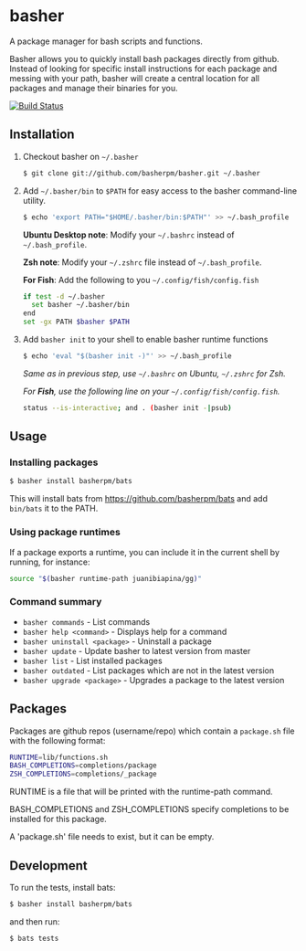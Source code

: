 # basher

A package manager for bash scripts and functions.

Basher allows you to quickly install bash packages directly from github. Instead of looking for specific install instructions for each package and messing with your path, basher will create a central location for all packages and manage their binaries for you.

[![Build Status](https://travis-ci.org/basherpm/basher.svg?branch=master)](https://travis-ci.org/basherpm/basher)

## Installation

1. Checkout basher on `~/.basher`

    ~~~ sh
    $ git clone git://github.com/basherpm/basher.git ~/.basher
    ~~~

2. Add `~/.basher/bin` to `$PATH` for easy access to the basher command-line utility.

    ~~~ sh
    $ echo 'export PATH="$HOME/.basher/bin:$PATH"' >> ~/.bash_profile
    ~~~

    **Ubuntu Desktop note**: Modify your `~/.bashrc` instead of `~/.bash_profile`.

    **Zsh note**: Modify your `~/.zshrc` file instead of `~/.bash_profile`.

    **For Fish**: Add the following to you `~/.config/fish/config.fish`

    ~~~ sh
    if test -d ~/.basher
      set basher ~/.basher/bin
    end
    set -gx PATH $basher $PATH
    ~~~

3. Add `basher init` to your shell to enable basher runtime functions

    ~~~ sh
    $ echo 'eval "$(basher init -)"' >> ~/.bash_profile
    ~~~

    _Same as in previous step, use `~/.bashrc` on Ubuntu, `~/.zshrc` for Zsh._

    _For **Fish**, use the following line on your `~/.config/fish/config.fish`._

    ~~~ sh
    status --is-interactive; and . (basher init -|psub)
    ~~~

## Usage

### Installing packages

~~~ sh
$ basher install basherpm/bats
~~~

This will install bats from https://github.com/basherpm/bats and add `bin/bats` it to the PATH.

### Using package runtimes

If a package exports a runtime, you can include it in the current shell by running, for instance:

~~~ sh
source "$(basher runtime-path juanibiapina/gg)"
~~~

### Command summary

- `basher commands` - List commands
- `basher help <command>` - Displays help for a command
- `basher uninstall <package>` - Uninstall a package
- `basher update` - Update basher to latest version from master
- `basher list` - List installed packages
- `basher outdated` - List packages which are not in the latest version
- `basher upgrade <package>` - Upgrades a package to the latest version

## Packages

Packages are github repos (username/repo) which contain a `package.sh` file with the following format:

~~~ sh
RUNTIME=lib/functions.sh
BASH_COMPLETIONS=completions/package
ZSH_COMPLETIONS=completions/_package
~~~

RUNTIME is a file that will be printed with the runtime-path command.

BASH_COMPLETIONS and ZSH_COMPLETIONS specify completions to be installed for this package.

A 'package.sh' file needs to exist, but it can be empty.

## Development

To run the tests, install bats:

~~~ sh
$ basher install basherpm/bats
~~~

and then run:

~~~ sh
$ bats tests
~~~
